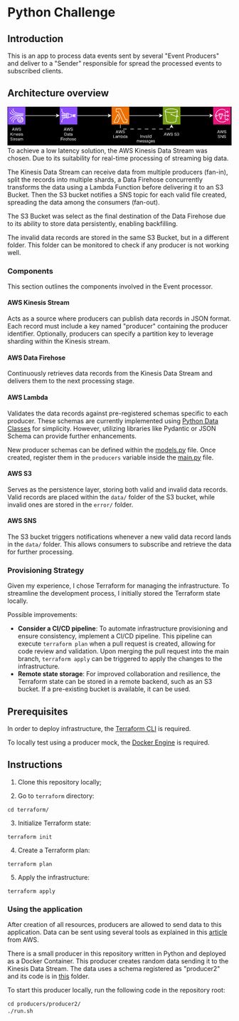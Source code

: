 # Python Challenge

## Introduction
This is an app to process data events sent by several "Event Producers" and deliver to a "Sender" responsible for spread the processed events to subscribed clients.

## Architecture overview
![image info](./images/EventProcessor.png)
To achieve a low latency solution, the AWS Kinesis Data Stream was chosen. Due to its suitability for real-time processing of streaming big data.

The Kinesis Data Stream can receive data from multiple producers (fan-in), split the records into multiple shards, a Data Firehose concurrently transforms the data using a Lambda Function before delivering it to an S3 Bucket. Then the S3 bucket notifies a SNS topic for each valid file created, spreading the data among the consumers (fan-out).

The S3 Bucket was select as the final destination of the Data Firehose due to its ability to store data persistently, enabling backfilling.

The invalid data records are stored in the same S3 Bucket, but in a different folder. This folder can be monitored to check if any producer is not working well.

### Components
This section outlines the components involved in the Event processor.

#### AWS Kinesis Stream
Acts as a source where producers can publish data records in JSON format.
Each record must include a key named "producer" containing the producer identifier.
Optionally, producers can specify a partition key to leverage sharding within the Kinesis stream.

#### AWS Data Firehose
Continuously retrieves data records from the Kinesis Data Stream and delivers them to the next processing stage.

#### AWS Lambda
Validates the data records against pre-registered schemas specific to each producer.
These schemas are currently implemented using [Python Data Classes](https://docs.python.org/3.10/library/dataclasses.html) for simplicity.
However, utilizing libraries like Pydantic or JSON Schema can provide further enhancements.

New producer schemas can be defined within the [models.py](https://github.com/jfrcorrea/python-challenge/blob/main/terraform/functions/validate/models.py) file.
Once created, register them in the `producers` variable inside the [main.py](https://github.com/jfrcorrea/python-challenge/blob/main/terraform/functions/validate/main.py) file.

#### AWS S3
Serves as the persistence layer, storing both valid and invalid data records.
Valid records are placed within the `data/` folder of the S3 bucket, while invalid ones are stored in the `error/` folder.

#### AWS SNS
The S3 bucket triggers notifications whenever a new valid data record lands in the `data/` folder.
This allows consumers to subscribe and retrieve the data for further processing.

### Provisioning Strategy
Given my experience, I chose Terraform for managing the infrastructure.
To streamline the development process, I initially stored the Terraform state locally.

Possible improvements:
- **Consider a CI/CD pipeline**: To automate infrastructure provisioning and ensure consistency, implement a CI/CD pipeline. This pipeline can execute `terraform plan` when a pull request is created, allowing for code review and validation. Upon merging the pull request into the main branch, `terraform apply` can be triggered to apply the changes to the infrastructure.
- **Remote state storage**: For improved collaboration and resilience, the Terraform state can be stored in a remote backend, such as an S3 bucket. If a pre-existing bucket is available, it can be used.

## Prerequisites
In order to deploy infrastructure, the [Terraform CLI](https://developer.hashicorp.com/terraform/tutorials/aws-get-started/install-cli) is required.

To locally test using a producer mock, the [Docker Engine](https://docs.docker.com/engine/install/) is required.

## Instructions
1. Clone this repository locally;

2. Go to `terraform` directory:

  ```shell
  cd terraform/
  ```

3. Initialize Terraform state:

  ```shell
  terraform init
  ```

4. Create a Terraform plan:

  ```shell
  terraform plan
  ```

5. Apply the infrastructure:

  ```shell
  terraform apply
  ```

### Using the application
After creation of all resources, producers are allowed to send data to this application. Data can be sent using several tools as explained in this [article](https://docs.aws.amazon.com/streams/latest/dev/building-producers.html) from AWS.

There is a small producer in this repository written in Python and deployed as a Docker Container. This producer creates random data sending it to the Kinesis Data Stream. The data uses a schema registered as "producer2" and its code is in [this](producers/producer2) folder.

To start this producer locally, run the following code in the repository root:

```shell
cd producers/producer2/
./run.sh
```